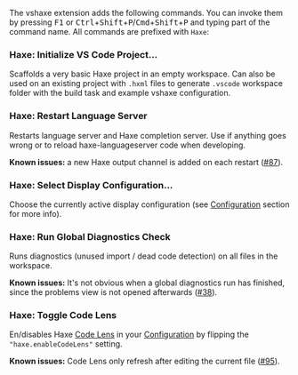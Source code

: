 The vshaxe extension adds the following commands. You can invoke them by pressing <kbd>F1</kbd> or <kbd>Ctrl</kbd>+<kbd>Shift</kbd>+<kbd>P</kbd>/<kbd>Cmd</kbd>+<kbd>Shift</kbd>+<kbd>P</kbd> and
typing part of the command name. All commands are prefixed with `Haxe`:

### Haxe: Initialize VS Code Project...

Scaffolds a very basic Haxe project in an empty workspace. Can also be used on an existing project with `.hxml` files
to generate `.vscode` workspace folder with the build task and example vshaxe configuration.

### Haxe: Restart Language Server

Restarts language server and Haxe completion server. Use if anything goes wrong or to reload haxe-languageserver code
when developing.

**Known issues:** a new Haxe output channel is added on each restart ([#87](https://github.com/vshaxe/vshaxe/issues/87)).

### Haxe: Select Display Configuration...

Choose the currently active display configuration (see [Configuration](https://github.com/vshaxe/vshaxe/wiki/Configuration#display-configurations-and-display-server) section for more info).

### Haxe: Run Global Diagnostics Check

Runs diagnostics (unused import / dead code detection) on all files in the workspace.

**Known issues:** It's not obvious when a global diagnostics run has finished, since the problems view is not opened afterwards ([#38](https://github.com/vshaxe/vshaxe/issues/38)).

### Haxe: Toggle Code Lens

En/disables Haxe [Code Lens](https://github.com/vshaxe/vshaxe/wiki/Code-Lens) in your [Configuration](/vshaxe/vshaxe/wiki/Configuration) by flipping the `"haxe.enableCodeLens"` setting.

**Known issues:** Code Lens only refresh after editing the current file ([#95](https://github.com/vshaxe/vshaxe/issues/95)).